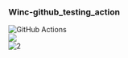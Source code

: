 ### Winc-github_testing_action

![GitHub Actions](https://img.shields.io/badge/github%20actions-%232671E5.svg?style=for-the-badge&logo=githubactions&logoColor=white)  
![](https://github.com/hwk246/Winc-github_testing_action/actions/workflows/run-test.yml/badge.svg)  
![2](https://github.com/hwk246/Winc-github_testing_action/actions/workflows/run-test.yml/badge.svg)
